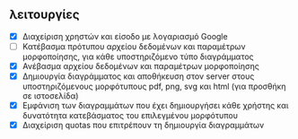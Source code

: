 ## λειτουργίες

- [x] Διαχείριση χρηστών και είσοδο με λογαριασμό Google
- [ ] Κατέβασμα πρότυπου αρχείου δεδομένων και παραμέτρων μορφοποίησης, για κάθε υποστηριζόμενο τύπο διαγράμματος
- [x] Ανέβασμα αρχείου δεδομένων και παραμέτρων μορφοποίησης
- [x] Δημιουργία διαγράμματος και αποθήκευση στον server στους υποστηριζόμενους μορφότυπους pdf, png, svg και html (για προσθήκη σε ιστοσελίδα)
- [x] Εμφάνιση των διαγραμμάτων που έχει δημιουργήσει κάθε χρήστης και δυνατότητα κατεβάσματος του επιλεγμένου μορφότυπου
- [x] Διαχείριση quotas που επιτρέπουν τη δημιουργία διαγραμμάτων
